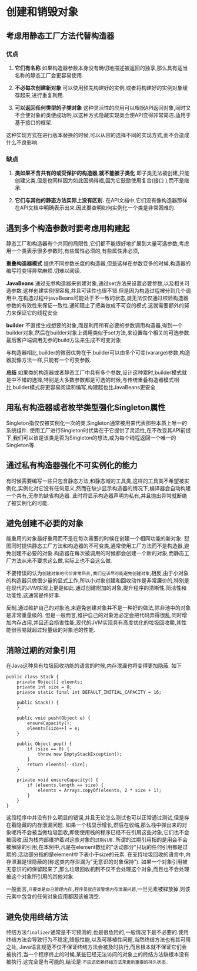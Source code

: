 # 创建和销毁对象 #
## 考虑用静态工厂方法代替构造器 ##
### 优点 ###
1. **它们有名称**
如果构造器参数本身没有确切地描述被返回的独享,那么具有适当名称的静态工厂会更容易使用.

1. **不必每次创建新对象**
可以使用预先构建好的实例,或者将构建好的实例对象缓存起来,进行重复利用.

1. **可以返回任何类型的子类对象**
这种灵活性的应用可以根据API返回对象,同时又不会使对象的类便成功哟,以这种方式隐藏实现类会使API变得非常简洁.适用于基于接口的框架.

这种实现方式在进行版本替换的时候,可以从容的选择不同的实现方式,而不会造成什么不良影响.

### 缺点 ###
1. **类如果不含共有的或受保护的构造器,就不能被子类化**
即子类无法被创建,只能创建父类,但是也同样因为如此因祸得福,因为它鼓励使用复合(接口 ),而不是继承.

1. **它们与其他的静态方法实际上没有区别.**
在API文档中,它们没有像构造器那样在API文档中明确表示出来.因此要查明如何实例化一个类是非常困难的.

## 遇到多个构造参数时要考虑用构建起 ##
静态工厂和构造器有个共同的局限性,它们都不能很好地扩展到大量可选参数,考虑用一个类表示很多参数时,有些属性必须的,有些属性非必须,

**重叠构造器模式**
提供不同参数长度的构造器,但是这样在参数变多的时候,构造器的编写将变得异常麻烦.切难以阅读.

**JavaBeans**
通过无参构造器来创建对象,通过set方法来设置必要参数,以及相关可选参数.这样创建实例很容易,并且可读性也很不错.但是因为构造过程被分到几个调用中,在构造过程中javaBeans可能处于不一致的状态,类无法仅仅通过校验构造器参数的有效性来保证一致性.通知阻止了把类做成不可变的模式.这就需要额外的努力来保证它的线程安全

**builder**
不直接生成想要的对象,而是利用所有必要的参数调用构造器,得到一个builder对象,然后在builder对象上调用类似于set方法,来设置每个相关的可选参数.最后客户端调用无参的build方法来生成不可变对象

与构造器相比,builder的微弱优势在于,builder可以由多个可变(vararge)参数,构造器就像方法一样,只能有一个可变参数.

**总结**
如果类的构造器或者静态工厂中具有多个参数,设计这种累时,builder模式就是中不错的选择,特别是大多数参数都是可选的时候,与传统重叠构造器模式相比,builder模式将更容易阅读和编写,构建起也比JavaBeans更安全

## 用私有构造器或者枚举类型强化Singleton属性 ##
Singleton指仅仅被实例化一次的类,Singleton通常被用来代表那些本质上唯一的系统组件.
使用工厂进行Singleton时优势在于它提供了灵活性,在不改变其API前提下,我们可以该是该类是否为Singleton的想法,或为每个线程返回一个唯一的Singleton等.

## 通过私有构造器强化不可实例化的能力 ##
有时候需要编写一些只包含静态方法,和静态域的工具类,这样的工具类不希望被实例化,实例化对它没有任何意义,然而在缺少显示构造器的情况下,编译器会自动构建一个共有,无参的缺省构造器.
此时将显示构造器声明为私有,并且抛出异常就断绝了被实例化的可能.

## 避免创建不必要的对象 ##
能重用的对象最好重用而不是在每次需要的时候在创建一个相同功能的新对象.
怼图同时提供静态工厂方法和构造器的不可变类,通常使用工厂方法而不是构造器,避免创建不必要的对象.构造器在每次被调用的时候都会创建一个新的对象,而静态工厂方法从来不要求这么做,实际上也不会这么做.

不要错误的认为`创建对象的代价非常昂贵,我们应该尽可能避免创建对象`,相反,由于小对象的构造器只做很少量的显式工作,所以小对象创建和回收动作是非常廉价的,特别是在现代的JVM实现上更是如此.通过创建附加的对象,提升程序的清晰性,简洁性和功能性,这通常是件好事.

反制,通过维护自己的对象池,来避免创建对象并不是一种好的做法,除非池中的对象是非常重量级的.
但是一般而言,维护自己的对象池必定会把代码弄得很乱,同时增加内存占用,并且还会损害性能,现代的JVM实现具有高度优化的垃圾回收期,其性能很容易就超过轻量级的对象池的性能.

## 消除过期的对象引用 ##
在Java这种具有垃圾回收功能的语言的时候,内存泄漏也将变得更加隐蔽.
如下
```
public class Stack {
    private Object[] eleents;
    private int size = 0;
    private static final int DEFAULT_INITIAL_CAPACITY = 16;

    public Stack() {
    }

    public void push(Object e) {
        ensureCapacity();
        eleents[size++] = e;
    }

    public Object pop() {
        if (size == 0) {
            throw new EmptyStackException();
        }
        return eleents[--size];
    }

    private void ensureCapacity() {
        if (eleents.length == size) {
            eleents = Arrays.copyOf(eleents, 2 * size + 1);
        }
    }
}
```
这段程序中并没有什么明显的错误,并且无论怎么测试也可以正常通过测试,但是存在着隐藏的内存泄漏问题.
如果一个栈显示增长,然后在收缩,那么栈中弹出来的对象呢将不会被当做垃圾回收,即使使用栈的程序已经不在引用这些对象,它们也不会被回收,因为栈内部维护着对这些对象的`过期引用`.
所谓的过期引用指的是用会不会被解除的引用,在本例中,凡是在element数组的"活动部分"只玩的任何引用都是过期的.活动部分指的是element中下表小于size的元素.
在支持垃圾回收的语言中,内存泄漏是很隐蔽的(称这类内存泄漏为"无意识的对象保持").
如果一个对象引用被无意识的的保留起来了,那么垃圾回收机制不仅不会处理这个对象,而且也不会处理被这个对象所引用的其他对象.

一般而言,`只要类是自己管理内存,程序员就应该警惕内存泄漏问题`,一旦元素被释放掉,则该元素中包含的任何对象应用都因该被清空.

## 避免使用终结方法 ##
终结方法`finalizer`通常是不可预测的,也是很危险的,一般情况下是不必要的.使用终结方法会导致行为不稳定,降低性能,以及可移植性问题,当然终结方法也有其可用之处,
Java语言规范不仅不保证终结方法会被及时执行,而且根本就不保证它们会被执行,当一个程序终止的时候,某些已经无法访问的对象上的终结方法缺根本没有被执行.这完全是有可能的,结论是:`不应该依赖终结方法来更新重要的持久状态.`
